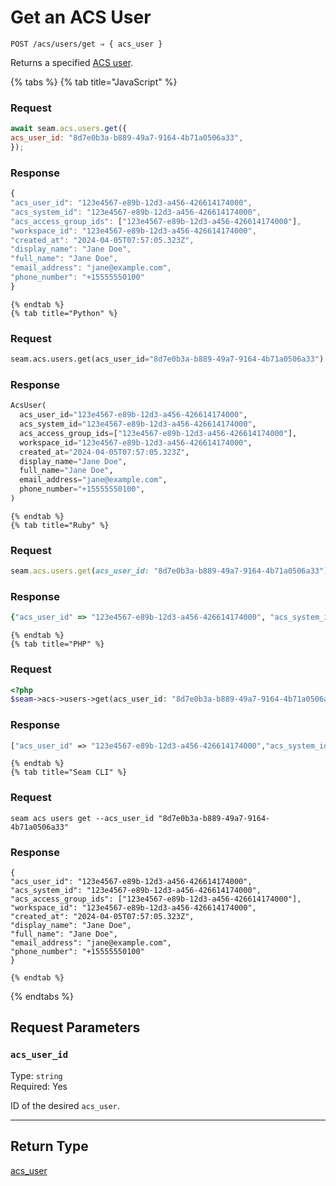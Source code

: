# Get an ACS User

```
POST /acs/users/get ⇒ { acs_user }
```

Returns a specified [ACS user](https://docs.seam.co/latest/capability-guides/access-systems/user-management).

{% tabs %}
    {% tab title="JavaScript" %}
  ### Request
  ```javascript
  await seam.acs.users.get({
  acs_user_id: "8d7e0b3a-b889-49a7-9164-4b71a0506a33",
});
  ```

  ### Response
  ```javascript
  {
  "acs_user_id": "123e4567-e89b-12d3-a456-426614174000",
  "acs_system_id": "123e4567-e89b-12d3-a456-426614174000",
  "acs_access_group_ids": ["123e4567-e89b-12d3-a456-426614174000"],
  "workspace_id": "123e4567-e89b-12d3-a456-426614174000",
  "created_at": "2024-04-05T07:57:05.323Z",
  "display_name": "Jane Doe",
  "full_name": "Jane Doe",
  "email_address": "jane@example.com",
  "phone_number": "+15555550100"
}
  ```
    {% endtab %}
    {% tab title="Python" %}
  ### Request
  ```python
  seam.acs.users.get(acs_user_id="8d7e0b3a-b889-49a7-9164-4b71a0506a33")
  ```

  ### Response
  ```python
  AcsUser(
    acs_user_id="123e4567-e89b-12d3-a456-426614174000",
    acs_system_id="123e4567-e89b-12d3-a456-426614174000",
    acs_access_group_ids=["123e4567-e89b-12d3-a456-426614174000"],
    workspace_id="123e4567-e89b-12d3-a456-426614174000",
    created_at="2024-04-05T07:57:05.323Z",
    display_name="Jane Doe",
    full_name="Jane Doe",
    email_address="jane@example.com",
    phone_number="+15555550100",
)
  ```
    {% endtab %}
    {% tab title="Ruby" %}
  ### Request
  ```ruby
  seam.acs.users.get(acs_user_id: "8d7e0b3a-b889-49a7-9164-4b71a0506a33")
  ```

  ### Response
  ```ruby
  {"acs_user_id" => "123e4567-e89b-12d3-a456-426614174000", "acs_system_id" => "123e4567-e89b-12d3-a456-426614174000", "acs_access_group_ids" => ["123e4567-e89b-12d3-a456-426614174000"], "workspace_id" => "123e4567-e89b-12d3-a456-426614174000", "created_at" => "2024-04-05T07:57:05.323Z", "display_name" => "Jane Doe", "full_name" => "Jane Doe", "email_address" => "jane@example.com", "phone_number" => "+15555550100"}
  ```
    {% endtab %}
    {% tab title="PHP" %}
  ### Request
  ```php
  <?php
$seam->acs->users->get(acs_user_id: "8d7e0b3a-b889-49a7-9164-4b71a0506a33");
  ```

  ### Response
  ```php
  ["acs_user_id" => "123e4567-e89b-12d3-a456-426614174000","acs_system_id" => "123e4567-e89b-12d3-a456-426614174000","acs_access_group_ids" => ["123e4567-e89b-12d3-a456-426614174000"],"workspace_id" => "123e4567-e89b-12d3-a456-426614174000","created_at" => "2024-04-05T07:57:05.323Z","display_name" => "Jane Doe","full_name" => "Jane Doe","email_address" => "jane@example.com","phone_number" => "+15555550100"]
  ```
    {% endtab %}
    {% tab title="Seam CLI" %}
  ### Request
  ```seam_cli
  seam acs users get --acs_user_id "8d7e0b3a-b889-49a7-9164-4b71a0506a33"
  ```

  ### Response
  ```seam_cli
  {
  "acs_user_id": "123e4567-e89b-12d3-a456-426614174000",
  "acs_system_id": "123e4567-e89b-12d3-a456-426614174000",
  "acs_access_group_ids": ["123e4567-e89b-12d3-a456-426614174000"],
  "workspace_id": "123e4567-e89b-12d3-a456-426614174000",
  "created_at": "2024-04-05T07:57:05.323Z",
  "display_name": "Jane Doe",
  "full_name": "Jane Doe",
  "email_address": "jane@example.com",
  "phone_number": "+15555550100"
}
  ```
    {% endtab %}
{% endtabs %}

## Request Parameters

### `acs_user_id`

Type: `string`\
Required: Yes

ID of the desired `acs_user`.

---

## Return Type

[acs_user](./README.md)
